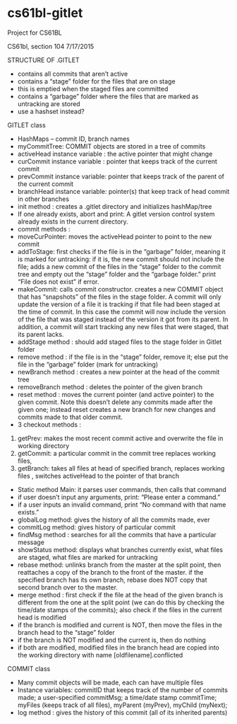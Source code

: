 # cs61bl-gitlet
Project for CS61BL

CS61bl, section 104
7/17/2015

STRUCTURE OF .GITLET
-	contains all commits that aren’t active 
-	contains a “stage” folder for the files that are on stage
-	this is emptied when the staged files are committed
-	contains a “garbage” folder where the files that are marked as untracking are stored
-	use a hashset instead? 

GITLET class
-	HashMaps – commit ID, branch names
-	myCommitTree: COMMIT objects are stored in a tree of commits
-	activeHead instance variable : the active pointer that might change
-	curCommit instance variable : pointer that keeps track of the current commit
-	prevCommit instance variable: pointer that keeps track of the parent of the current commit
-	branchHead instance variable: pointer(s) that keep track of head commit in other branches
-	init method : creates a .gitlet directory and initializes hashMap/tree
-	If one already exists, abort and print: A gitlet version control system already exists in the current directory.
-	commit methods : 
-	moveCurPointer: moves the activeHead pointer to point to the new commit
-	addToStage: first checks if the file is in the “garbage” folder, meaning it is marked for untracking: if it is, the new commit should not include the file; adds a new commit of the files in the “stage” folder to the commit tree and empty out the “stage” folder and the “garbage folder.” print “File does not exist” if error.
-	makeCommit: calls commit constructor. creates a new COMMIT object that has “snapshots” of the files in the stage folder. A commit will only update the version of a file it is tracking if that file had been staged at the time of commit. In this case the commit will now include the version of the file that was staged instead of the version it got from its parent. In addition, a commit will start tracking any new files that were staged, that its parent lacks. 
-	addStage method : should add staged files to the stage folder in Gitlet folder 
-	remove method : if the file is in the “stage” folder, remove it; else put the file in the “garbage” folder (mark for untracking)
-	newBranch method : creates a new pointer at the head of the commit tree
-	removeBranch method : deletes the pointer of the given branch
-	reset method : moves the current pointer (and active pointer) to the given commit. Note this doesn’t delete any commits made after the given one; instead reset creates a new branch for new changes and commits made to that older commit. 
-	3 checkout methods :
  1.	getPrev: makes the most recent commit active and overwrite the file in working directory
  2.	getCommit: a particular commit in the commit tree replaces working files,
  3.	getBranch: takes all files at head of specified branch, replaces working files , switches activeHead to the pointer of that branch
-	Static method Main: it parses user commands, then calls that command
-	if  user doesn’t input any arguments, print: “Please enter a command.” 
-	if a user inputs an invalid command, print “No command with that name exists.”
-	globalLog method: gives the history of all the commits made, ever
-	commitLog method: gives history of particular commit
-	findMsg method : searches for all the commits that have a particular message 
-	showStatus method: displays what branches currently exist, what files are staged, what files are marked for untracking
-	rebase method: unlinks branch from the master at the split point, then reattaches a copy of the branch to the front of the master. if the specified branch has its own branch, rebase does NOT copy that second branch over to the master. 
-	merge method : first check if the file at the head of the given branch is different from the one at the split point (we can do this by checking the time/date stamps of the commits); also check if the files in the current head is modified
-	if the branch is modified and current is NOT, then move the files in the branch head to the “stage” folder
-	if the branch is NOT modified and the current is, then do nothing
-	if both are modified, modified files in the branch head are copied into the working directory with name [oldfilename].conflicted

COMMIT class
-	Many commit objects will be made, each can have multiple files
-	Instance variables: commitID that keeps track of the number of commits made; a user-specified commitMsg; a time/date stamp commitTime; myFiles (keeps track of all files), myParent (myPrev), myChild (myNext);  
-	log method : gives the history of this commit (all of its inherited parents)
